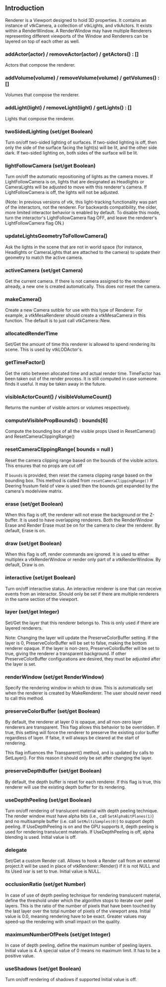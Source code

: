 ## Introduction

Renderer is a Viewport designed to hold 3D properties. It contains
an instance of vtkCamera, a collection of vtkLights, and vtkActors. It exists
within a RenderWindow. A RenderWindow may have multiple Renderers
representing different viewports of the Window and Renderers can be layered
on top of each other as well.

### addActor(actor) / removeActor(actor) / getActors() : []

Actors that compose the renderer.

### addVolume(volume) / removeVolume(volume) / getVolumes() : []

Volumes that compose the renderer.

### addLight(light) / removeLight(light) / getLights() : []

Lights that compose the renderer.

### twoSidedLighting (set/get Boolean)

Turn on/off two-sided lighting of surfaces. If two-sided lighting is
off, then only the side of the surface facing the light(s) will be lit,
and the other side dark. If two-sided lighting on, both sides of the
surface will be lit.

### lightFollowCamera (set/get Boolean)

Turn on/off the automatic repositioning of lights as the camera moves.
If LightFollowCamera is on, lights that are designated as Headlights
or CameraLights will be adjusted to move with this renderer's camera.
If LightFollowCamera is off, the lights will not be adjusted.

(Note: In previous versions of vtk, this light-tracking
functionality was part of the interactors, not the renderer. For
backwards compatibility, the older, more limited interactor
behavior is enabled by default. To disable this mode, turn the
interactor's LightFollowCamera flag OFF, and leave the renderer's
LightFollowCamera flag ON.)

### updateLightsGeometryToFollowCamera()

Ask the lights in the scene that are not in world space
(for instance, Headlights or CameraLights that are attached to the
camera) to update their geometry to match the active camera.

### activeCamera (set/get Camera)

Get the current camera. If there is not camera assigned to the
renderer already, a new one is created automatically.
This does *not* reset the camera.

### makeCamera()

Create a new Camera sutible for use with this type of Renderer.
For example, a vtkMesaRenderer should create a vtkMesaCamera
in this function. The default is to just call vtkCamera::New.

### allocatedRenderTime

Set/Get the amount of time this renderer is allowed to spend
rendering its scene. This is used by vtkLODActor's.

### getTimeFactor()

Get the ratio between allocated time and actual render time.
TimeFactor has been taken out of the render process.
It is still computed in case someone finds it useful.
It may be taken away in the future.

### visibleActorCount() / visibleVolumeCount()

Returns the number of visible actors or volumes respectively.

### computeVisiblePropBounds() : bounds[6]

Compute the bounding box of all the visible props
Used in ResetCamera() and ResetCameraClippingRange()

### resetCameraClippingRange( bounds = null )

Reset the camera clipping range based on the bounds of the
visible actors. This ensures that no props are cut off

If `bounds` is provided, then reset the camera clipping range
based on the bounding box.
This method is called from `resetCameraClippingRange()`
If Deering frustum field of view is used then the bounds get expanded
by the camera's modelview matrix.

### erase  (set/get Boolean)

When this flag is off, the renderer will not erase the background
or the Z-buffer. It is used to have overlapping renderers.
Both the RenderWindow Erase and Render Erase must be on
for the camera to clear the renderer. By default, Erase is on.

### draw (set/get Boolean)

When this flag is off, render commands are ignored. It is used to either
multiplex a vtkRenderWindow or render only part of a vtkRenderWindow.
By default, Draw is on.

### interactive (set/get Boolean)

Turn on/off interactive status. An interactive renderer is one that
can receive events from an interactor. Should only be set if
there are multiple renderers in the same section of the viewport.

### layer (set/get Integer)

Set/Get the layer that this renderer belongs to. This is only used if
there are layered renderers.

Note: Changing the layer will update the PreserveColorBuffer setting. If
the layer is 0, PreserveColorBuffer will be set to false, making the
bottom renderer opaque. If the layer is non-zero, PreserveColorBuffer will
be set to true, giving the renderer a transparent background. If other
PreserveColorBuffer configurations are desired, they must be adjusted after
the layer is set.

### renderWindow (set/get RenderWindow)

Specify the rendering window in which to draw. This is automatically set
when the renderer is created by MakeRenderer. The user should never need to call this method.

### preserveColorBuffer (set/get Boolean)

By default, the renderer at layer 0 is opaque, and all non-zero layer
renderers are transparent. This flag allows this behavior to be overridden.
If true, this setting will force the renderer to preserve the existing
color buffer regardless of layer. If false, it will always be cleared at
the start of rendering.

This flag influences the Transparent() method, and is updated by calls to
SetLayer(). For this reason it should only be set after changing the layer.

### preserveDepthBuffer (set/get Boolean)

By default, the depth buffer is reset for each renderer. If this flag is
true, this renderer will use the existing depth buffer for its rendering.

### useDepthPeeling (set/get Boolean)

Turn on/off rendering of translucent material with depth peeling
technique. The render window must have alpha bits (i.e., call
`SetAlphaBitPlanes(1)`) and no multisample buffer (i.e. call
`SetMultiSamples(0)`) to support depth peeling.
If UseDepthPeeling is on and the GPU supports it, depth peeling is used
for rendering translucent materials.
If UseDepthPeeling is off, alpha blending is used.
Initial value is off.

### delegate

Set/Get a custom Render call. Allows to hook a Render call from an
external project.It will be used in place of vtkRenderer::Render() if it
is not NULL and its Used ivar is set to true.
Initial value is NULL.

### occlusionRatio (set/get Number)

In case of use of depth peeling technique for rendering translucent
material, define the threshold under which the algorithm stops to
iterate over peel layers. This is the ratio of the number of pixels
that have been touched by the last layer over the total number of pixels
of the viewport area.
Initial value is 0.0, meaning rendering have to be exact. Greater values
may speed-up the rendering with small impact on the quality.

### maximumNumberOfPeels (set/get Integer)

In case of depth peeling, define the maximum number of peeling layers.
Initial value is 4. A special value of 0 means no maximum limit.
It has to be a positive value.

### useShadows (set/get Boolean)

Turn on/off rendering of shadows if supported
Initial value is off.
